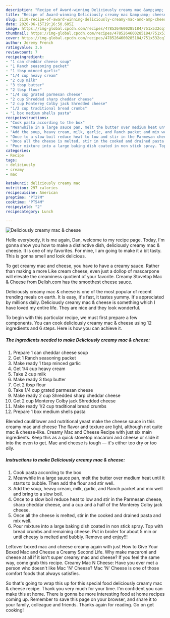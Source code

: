 ```yaml
---
description: "Recipe of Award-winning Deliciously creamy mac &amp;amp; cheese"
title: "Recipe of Award-winning Deliciously creamy mac &amp;amp; cheese"
slug: 2110-recipe-of-award-winning-deliciously-creamy-mac-and-amp-cheese
date: 2020-06-15T19:16:50.605Z
image: https://img-global.cpcdn.com/recipes/4785264600285184/751x532cq70/deliciously-creamy-mac-cheese-recipe-main-photo.jpg
thumbnail: https://img-global.cpcdn.com/recipes/4785264600285184/751x532cq70/deliciously-creamy-mac-cheese-recipe-main-photo.jpg
cover: https://img-global.cpcdn.com/recipes/4785264600285184/751x532cq70/deliciously-creamy-mac-cheese-recipe-main-photo.jpg
author: Jeremy French
ratingvalue: 3.6
reviewcount: 7
recipeingredient:
- "1 can cheddar cheese soup"
- "1 Ranch seasoning packet"
- "1 tbsp minced garlic"
- "1/4 cup heavy cream"
- "2 cup milk"
- "3 tbsp butter"
- "2 tbsp flour"
- "1/4 cup grated parmesan cheese"
- "2 cup Shredded sharp cheddar cheese"
- "2 cup Monterey Colby jack Shredded cheese"
- "1/2 cup traditional bread crumbs"
- "1 box medium shells pasta"
recipeinstructions:
- "Cook pasta according to the box"
- "Meanwhile in a large sauce pan, melt the butter over medium heat until it starts to bubble. Then add the flour and stir well."
- "Add the soup, heavy cream, milk, garlic, and Ranch packet and mix well and bring to a slow boil."
- "Once to a slow boil reduce heat to low and stir in the Parmesan cheese, sharp cheddar cheese, and a cup and a half of the Monterey Colby jack cheese."
- "Once all the cheese is melted, stir in the cooked and drained pasta and mix well."
- "Pour mixture into a large baking dish coated in non stick spray. Top with bread crumbs and remaining cheese. Put in broiler for about 5 min or until cheesy is melted and bubbly. Remove and enjoy!!!"
categories:
- Recipe
tags:
- deliciously
- creamy
- mac

katakunci: deliciously creamy mac 
nutrition: 297 calories
recipecuisine: American
preptime: "PT27M"
cooktime: "PT54M"
recipeyield: "2"
recipecategory: Lunch

---
```



![Deliciously creamy mac &amp; cheese](https://img-global.cpcdn.com/recipes/4785264600285184/751x532cq70/deliciously-creamy-mac-cheese-recipe-main-photo.jpg)

Hello everybody, it is me again, Dan, welcome to my recipe page. Today, I'm gonna show you how to make a distinctive dish, deliciously creamy mac &amp; cheese. It is one of my favorites. For mine, I am going to make it a bit tasty. This is gonna smell and look delicious.

To get creamy mac and cheese, you have to have a creamy sauce. Rather than making a more Like cream cheese, even just a dollop of mascarpone will elevate the creaminess quotient of your favorite. Creamy Stovetop Mac &amp; Cheese from Delish.com has the smoothest cheese sauce.

Deliciously creamy mac &amp; cheese is one of the most popular of recent trending meals on earth. It is easy, it's fast, it tastes yummy. It's appreciated by millions daily. Deliciously creamy mac &amp; cheese is something which I have loved my entire life. They are nice and they look wonderful.


To begin with this particular recipe, we must first prepare a few components. You can cook deliciously creamy mac &amp; cheese using 12 ingredients and 6 steps. Here is how you can achieve it.

<!--inarticleads1-->

##### The ingredients needed to make Deliciously creamy mac &amp; cheese:

1. Prepare 1 can cheddar cheese soup
1. Get 1 Ranch seasoning packet
1. Make ready 1 tbsp minced garlic
1. Get 1/4 cup heavy cream
1. Take 2 cup milk
1. Make ready 3 tbsp butter
1. Get 2 tbsp flour
1. Take 1/4 cup grated parmesan cheese
1. Make ready 2 cup Shredded sharp cheddar cheese
1. Get 2 cup Monterey Colby jack Shredded cheese
1. Make ready 1/2 cup traditional bread crumbs
1. Prepare 1 box medium shells pasta


Blended cauliflower and nutritional yeast make the cheese sauce in this creamy mac and cheese The flavor and texture are light, although not quite mac &amp; cheese-like. Creamy Mac and Cheese Recipe with just six main ingredients. Keep this as a quick stovetop macaroni and cheese or slide it into the oven to get. Mac and cheese is tough — it&#39;s either too dry or too oily. 

<!--inarticleads2-->

##### Instructions to make Deliciously creamy mac &amp; cheese:

1. Cook pasta according to the box
1. Meanwhile in a large sauce pan, melt the butter over medium heat until it starts to bubble. Then add the flour and stir well.
1. Add the soup, heavy cream, milk, garlic, and Ranch packet and mix well and bring to a slow boil.
1. Once to a slow boil reduce heat to low and stir in the Parmesan cheese, sharp cheddar cheese, and a cup and a half of the Monterey Colby jack cheese.
1. Once all the cheese is melted, stir in the cooked and drained pasta and mix well.
1. Pour mixture into a large baking dish coated in non stick spray. Top with bread crumbs and remaining cheese. Put in broiler for about 5 min or until cheesy is melted and bubbly. Remove and enjoy!!!


Leftover boxed mac and cheese creamy again with just How to Give Your Boxed Mac and Cheese a Creamy Second Life. Why make macaroni and cheese at all if it isn&#39;t super creamy mac and cheese? If you feel the same way, come grab this recipe. Creamy Mac N Cheese: Have you ever met a person who doesn&#39;t like Mac &#39;N&#39; Cheese? Mac &#39;N&#39; Cheese is one of those comfort foods that always satisfies. 

So that's going to wrap this up for this special food deliciously creamy mac &amp; cheese recipe. Thank you very much for your time. I'm confident you can make this at home. There is gonna be more interesting food at home recipes coming up. Remember to save this page on your browser, and share it to your family, colleague and friends. Thanks again for reading. Go on get cooking!
